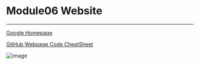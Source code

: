 # Module06 Website
---
[Google Homepage](https://www.google.com "Google's Homepage")

[GitHub Webpage Code CheatSheet](https://github.com/adam-p/markdown-here/wiki/Markdown-Cheatsheet)

![image](https://user-images.githubusercontent.com/105691291/170149530-35f26035-555b-40ec-9a50-5b6e6e02faa4.png)
